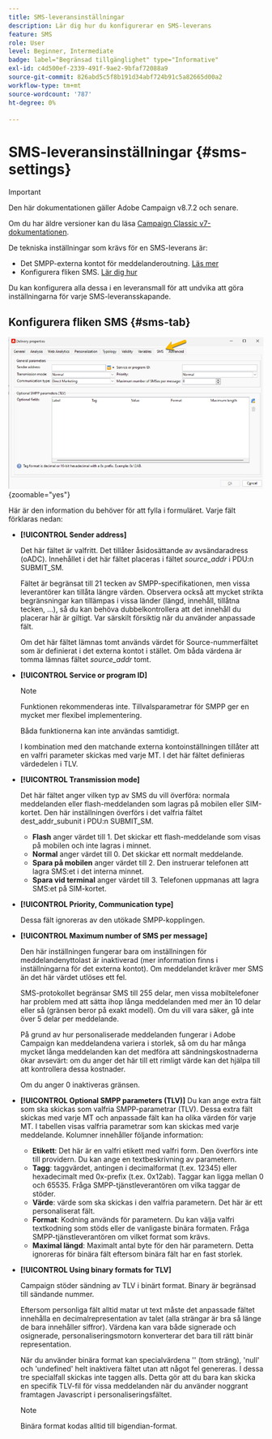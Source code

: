 ```yaml
---
title: SMS-leveransinställningar
description: Lär dig hur du konfigurerar en SMS-leverans
feature: SMS
role: User
level: Beginner, Intermediate
badge: label="Begränsad tillgänglighet" type="Informative"
exl-id: c4d500ef-2339-491f-9ae2-9bfaf72088a9
source-git-commit: 826abd5c5f8b191d34abf724b91c5a82665d00a2
workflow-type: tm+mt
source-wordcount: '787'
ht-degree: 0%

---
```


# SMS-leveransinställningar {#sms-settings}

>[!IMPORTANT]
>
>Den här dokumentationen gäller Adobe Campaign v8.7.2 och senare.
>
>Om du har äldre versioner kan du läsa [Campaign Classic v7-dokumentationen](https://experienceleague.adobe.com/sv/docs/campaign-classic/using/sending-messages/sending-messages-on-mobiles/sms-set-up/sms-set-up).

De tekniska inställningar som krävs för en SMS-leverans är:

* Det SMPP-externa kontot för meddelanderoutning. [Läs mer](smpp-external-account.md#smpp-connection-settings)
* Konfigurera fliken SMS. [Lär dig hur](#sms-tab)

Du kan konfigurera alla dessa i en leveransmall för att undvika att göra inställningarna för varje SMS-leveransskapande.

## Konfigurera fliken SMS {#sms-tab}

![](assets/send_settings.png){zoomable="yes"}

Här är den information du behöver för att fylla i formuläret. Varje fält förklaras nedan:

* **[!UICONTROL Sender address]**

  Det här fältet är valfritt. Det tillåter åsidosättande av avsändaradress (oADC). Innehållet i det här fältet placeras i fältet *source_addr* i PDU:n SUBMIT_SM.

  Fältet är begränsat till 21 tecken av SMPP-specifikationen, men vissa leverantörer kan tillåta längre värden. Observera också att mycket strikta begränsningar kan tillämpas i vissa länder (längd, innehåll, tillåtna tecken, ...), så du kan behöva dubbelkontrollera att det innehåll du placerar här är giltigt. Var särskilt försiktig när du använder anpassade fält.

  Om det här fältet lämnas tomt används värdet för Source-nummerfältet som är definierat i det externa kontot i stället. Om båda värdena är tomma lämnas fältet *source_addr* tomt.

* **[!UICONTROL Service or program ID]**

  >[!NOTE]
  >
  >Funktionen rekommenderas inte. Tillvalsparametrar för SMPP ger en mycket mer flexibel implementering.
  >
  >Båda funktionerna kan inte användas samtidigt.

  I kombination med den matchande externa kontoinställningen tillåter att en valfri parameter skickas med varje MT. I det här fältet definieras värdedelen i TLV.

* **[!UICONTROL Transmission mode]**

  Det här fältet anger vilken typ av SMS du vill överföra: normala meddelanden eller flash-meddelanden som lagras på mobilen eller SIM-kortet. Den här inställningen överförs i det valfria fältet dest_addr_subunit i PDU:n SUBMIT_SM.

   * **Flash** anger värdet till 1. Det skickar ett flash-meddelande som visas på mobilen och inte lagras i minnet.
   * **Normal** anger värdet till 0. Det skickar ett normalt meddelande.
   * **Spara på mobilen** anger värdet till 2. Den instruerar telefonen att lagra SMS:et i det interna minnet.
   * **Spara vid terminal** anger värdet till 3. Telefonen uppmanas att lagra SMS:et på SIM-kortet.

* **[!UICONTROL Priority, Communication type]**

  Dessa fält ignoreras av den utökade SMPP-kopplingen.

* **[!UICONTROL Maximum number of SMS per message]**

  Den här inställningen fungerar bara om inställningen för meddelandenyttolast är inaktiverad (mer information finns i inställningarna för det externa kontot). Om meddelandet kräver mer SMS än det här värdet utlöses ett fel.

  SMS-protokollet begränsar SMS till 255 delar, men vissa mobiltelefoner har problem med att sätta ihop långa meddelanden med mer än 10 delar eller så (gränsen beror på exakt modell). Om du vill vara säker, gå inte över 5 delar per meddelande.

  På grund av hur personaliserade meddelanden fungerar i Adobe Campaign kan meddelandena variera i storlek, så om du har många mycket långa meddelanden kan det medföra att sändningskostnaderna ökar avsevärt: om du anger det här till ett rimligt värde kan det hjälpa till att kontrollera dessa kostnader.

  Om du anger 0 inaktiveras gränsen.

* **[!UICONTROL Optional SMPP parameters (TLV)]**
Du kan ange extra fält som ska skickas som valfria SMPP-parametrar (TLV). Dessa extra fält skickas med varje MT och anpassade fält kan ha olika värden för varje MT.
I tabellen visas valfria parametrar som kan skickas med varje meddelande. Kolumner innehåller följande information:
   * **Etikett**: Det här är en valfri etikett med valfri form. Den överförs inte till providern. Du kan ange en textbeskrivning av parametern.
   * **Tagg**: taggvärdet, antingen i decimalformat (t.ex. 12345) eller hexadecimalt med 0x-prefix (t.ex. 0x12ab). Taggar kan ligga mellan 0 och 65535. Fråga SMPP-tjänstleverantören om vilka taggar de stöder.
   * **Värde**: värde som ska skickas i den valfria parametern. Det här är ett personaliserat fält.
   * **Format**: Kodning används för parametern. Du kan välja valfri textkodning som stöds eller de vanligaste binära formaten. Fråga SMPP-tjänstleverantören om vilket format som krävs.
   * **Maximal längd**: Maximalt antal byte för den här parametern. Detta ignoreras för binära fält eftersom binära fält har en fast storlek.

* **[!UICONTROL Using binary formats for TLV]**

  Campaign stöder sändning av TLV i binärt format. Binary är begränsad till sändande nummer.

  Eftersom personliga fält alltid matar ut text måste det anpassade fältet innehålla en decimalrepresentation av talet (alla strängar är bra så länge de bara innehåller siffror). Värdena kan vara både signerade och osignerade, personaliseringsmotorn konverterar det bara till rätt binär representation.

  När du använder binära format kan specialvärdena &#39;&#39; (tom sträng), &#39;null&#39; och &#39;undefined&#39; helt inaktivera fältet utan att något fel genereras. I dessa tre specialfall skickas inte taggen alls. Detta gör att du bara kan skicka en specifik TLV-fil för vissa meddelanden när du använder noggrant framtagen Javascript i personaliseringsfältet.

  >[!NOTE]
  >
  >Binära format kodas alltid till bigendian-format.

